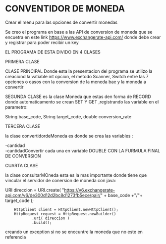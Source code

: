 # CONVENTIDOR DE MONEDA

Crear el menu para las opciones de convertir  monedas

Se creo el programa en base a las API de conversion de moneda que se encuetra en este link https://www.exchangerate-api.com/    donde debe crear y registrar para poder recibir un key 

 EL PROGRAMA DE ESTA DIVIDO EN 4 CLASES

 PRIMERA CLASE

 CLASE PRINCIPAL 
 Donde esta la presentacion del programa 
 se utilizo la creaciond la vatiable int opcion, el metodo Scanner, Switch entre las 7 opciones o casos con la conversion de la meneda bae y la moneda a convertir


 SEGUNDA CLASE
 es la clase Moneda que estas den forma de RECORD donde automaticamento se crean SET Y GET ,registrando las variable en el parametro:

 String base_code,
 String target_code,
 double conversion_rate




 TERCERA CLASE

 la clase convertidordeMoneda 
 es donde se crea las variables :

 -cantidad                                                                                                
 -cantidadConvertir cada una en variable DOUBLE
CON LA FURMULA FINAL DE CONVERSION 



CUARTA CLASE

  la clase consultarMOneda esta es la mas importante donde tiene que vincular el servidor de conersion de moneda con java:

   URI direccion = URI.create( "https://v6.exchangerate-api.com/v6/de300d12d2bc8d1273fb5ece/pair/" + base_code +"/"+ target_code  );

        HttpClient client = HttpClient.newHttpClient();
        HttpRequest request = HttpRequest.newBuilder()
                .uri( direccion )
                .build();
creando un exception si no se enccuntre la moneda que no este en referencia 
 

 



 

 
